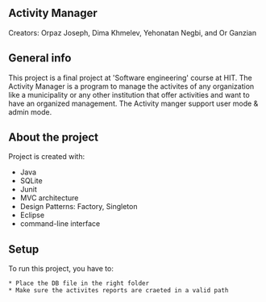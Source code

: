 
## Activity Manager

Creators: Orpaz Joseph, Dima Khmelev, Yehonatan Negbi, and Or Ganzian

## General info
This project is a final project at 'Software engineering' course at HIT.
The Activity Manager is a program to manage the activites of any organization like a municipality or any other institution that offer activities and want to have an organized management.
The Activity manger support user mode & admin mode.
	
## About the project
Project is created with:
* Java
* SQLite
* Junit
* MVC architecture
* Design Patterns: Factory, Singleton
* Eclipse
* command-line interface
	
## Setup
To run this project, you have to:

```
* Place the DB file in the right folder
* Make sure the activites reports are craeted in a valid path



```

